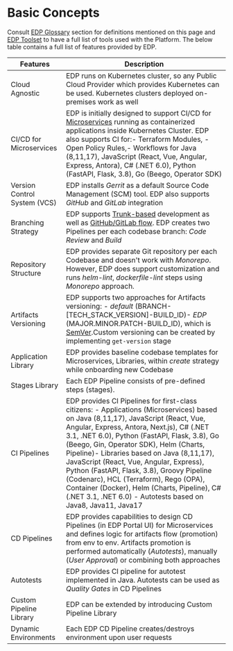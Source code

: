 # Basic Concepts

Consult [EDP Glossary](./glossary.md) section for definitions mentioned on this page and [EDP Toolset](https://epam.github.io/edp-install/getting-started/#edp-toolset) to have a full list of tools used with the Platform. The below table contains a full list of features provided by EDP.

|Features|Description|
|-|-|
|Cloud Agnostic|EDP runs on Kubernetes cluster, so any Public Cloud Provider which provides Kubernetes can be used. Kubernetes clusters deployed on-premises work as well|
|CI/CD for Microservices|EDP is initially designed to support CI/CD for [Microservices](https://microservices.io/) running as containerized applications inside Kubernetes Cluster. EDP also supports CI for:- Terraform Modules, - Open Policy Rules,- Workflows for Java (8,11,17), JavaScript (React, Vue, Angular, Express, Antora), C# (.NET 6.0), Python (FastAPI, Flask, 3.8), Go (Beego, Operator SDK)|
|Version Control System (VCS)|EDP installs *Gerrit* as a default Source Code Management (SCM) tool. EDP also supports *GitHub* and *GitLab* integration|
|Branching Strategy|EDP supports [Trunk-based](https://trunkbaseddevelopment.com/) development as well as [GitHub/GitLab flow](https://guides.github.com/introduction/flow/). EDP creates two Pipelines per each codebase branch: *Code Review* and *Build*|
|Repository Structure|EDP provides separate Git repository per each Codebase and doesn't work with *Monorepo*. However, EDP does support customization and runs *helm-lint*, *dockerfile-lint* steps using *Monorepo* approach.|
|Artifacts Versioning|EDP supports two approaches for Artifacts versioning: - *default* (BRANCH-[TECH_STACK_VERSION]-BUILD_ID)- *EDP* (MAJOR.MINOR.PATCH-BUILD_ID), which is [SemVer](https://semver.org/).Custom versioning can be created by implementing `get-version` stage|
|Application Library|EDP provides baseline codebase templates for Microservices, Libraries, within *create* strategy while onboarding new Codebase|
|Stages Library|Each EDP Pipeline consists of pre-defined steps (stages).|
|CI Pipelines|EDP provides CI Pipelines for first-class citizens: - Applications (Microservices) based on Java (8,11,17), JavaScript (React, Vue, Angular, Express, Antora, Next.js), C# (.NET 3.1, .NET 6.0), Python (FastAPI, Flask, 3.8), Go (Beego, Gin, Operator SDK), Helm (Charts, Pipeline)- Libraries based on Java (8,11,17), JavaScript (React, Vue, Angular, Express), Python (FastAPI, Flask, 3.8), Groovy Pipeline (Codenarc), HCL (Terraform), Rego (OPA), Container (Docker), Helm (Charts, Pipeline), C#(.NET 3.1, .NET 6.0) - Autotests based on Java8, Java11, Java17|
|CD Pipelines|EDP provides capabilities to design CD Pipelines (in EDP Portal UI) for Microservices and defines logic for artifacts flow (promotion) from env to env. Artifacts promotion is performed automatically (*Autotests*), manually (*User Approval*) or combining both approaches|
|Autotests|EDP provides CI pipeline for autotest implemented in Java. Autotests can be used as *Quality Gates* in CD Pipelines|
|Custom Pipeline Library|EDP can be extended by introducing Custom Pipeline Library|
|Dynamic Environments|Each EDP CD Pipeline creates/destroys environment upon user requests|
